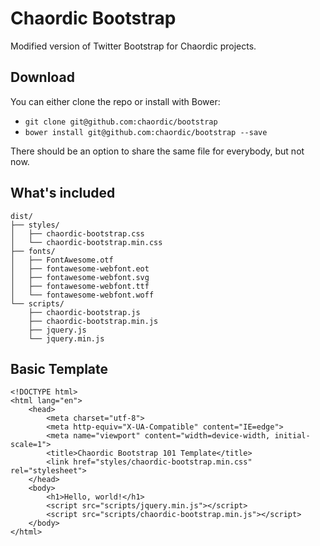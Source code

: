Chaordic Bootstrap
=========

Modified version of Twitter Bootstrap for Chaordic projects.

Download
--------

You can either clone the repo or install with Bower:

-   `git clone git@github.com:chaordic/bootstrap`
-   `bower install git@github.com:chaordic/bootstrap --save`

There should be an option to share the same file for everybody, but not now.

What's included
---------------

    dist/
    ├── styles/
    │   ├── chaordic-bootstrap.css
    │   └── chaordic-bootstrap.min.css
    ├── fonts/
    │   ├── FontAwesome.otf
    │   ├── fontawesome-webfont.eot
    │   ├── fontawesome-webfont.svg
    │   ├── fontawesome-webfont.ttf
    │   └── fontawesome-webfont.woff
    └── scripts/
        ├── chaordic-bootstrap.js
        ├── chaordic-bootstrap.min.js
        ├── jquery.js
        └── jquery.min.js

Basic Template
--------------

    <!DOCTYPE html>
    <html lang="en">
        <head>
            <meta charset="utf-8">
            <meta http-equiv="X-UA-Compatible" content="IE=edge">
            <meta name="viewport" content="width=device-width, initial-scale=1">
            <title>Chaordic Bootstrap 101 Template</title>
            <link href="styles/chaordic-bootstrap.min.css" rel="stylesheet">
        </head>
        <body>
            <h1>Hello, world!</h1>
            <script src="scripts/jquery.min.js"></script>
            <script src="scripts/chaordic-bootstrap.min.js"></script>
        </body>
    </html>
